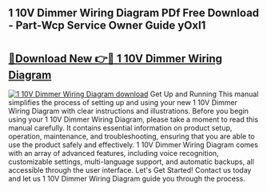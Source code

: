 ## 1 10V Dimmer Wiring Diagram PDf Free Download - Part-Wcp Service Owner Guide yOxI1

# <h2><a href="http://dfqu417.blite.top/?on=1+10V+Dimmer+Wiring+Diagram">🔗Download New 👉🔴 1 10V Dimmer Wiring Diagram</a></h2>

[![1 10V Dimmer Wiring Diagram download](https://i.imgur.com/lujVjoI.png)](http://dfqu417.blite.top/?on=1+10V+Dimmer+Wiring+Diagram)
Get Up and Running This manual simplifies the process of setting up and using your new 1 10V Dimmer Wiring Diagram with clear instructions and illustrations. Before you begin using your 1 10V Dimmer Wiring Diagram, please take a moment to read this manual carefully. It contains essential information on product setup, operation, maintenance, and troubleshooting, ensuring that you are able to use the product safely and effectively. 1 10V Dimmer Wiring Diagram comes with an array of advanced features, including voice recognition, customizable settings, multi-language support, and automatic backups, all accessible through the user interface. Let's Get Started! Contact us today and let us 1 10V Dimmer Wiring Diagram guide you through the process.
